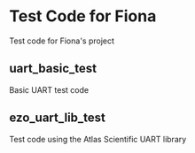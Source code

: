 # Test Code for Fiona

Test code for Fiona's project

## uart_basic_test
Basic UART test code

## ezo_uart_lib_test
Test code using the Atlas Scientific UART library